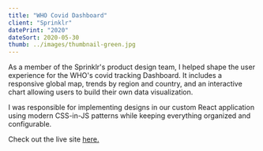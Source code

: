 ```yaml
---
title: "WHO Covid Dashboard"
client: "Sprinklr"
datePrint: "2020"
dateSort: 2020-05-30
thumb: ../images/thumbnail-green.jpg
---
```


As a member of the Sprinklr's product design team, I helped shape the user experience for the WHO's covid tracking Dashboard. It includes a responsive global map, trends by region and country, and an interactive chart allowing users to build their own data visualization.

I was responsible for implementing designs in our custom React application using modern CSS-in-JS patterns while keeping everything organized and configurable.

Check out the live site [here.](https://covid19.who.int/)
